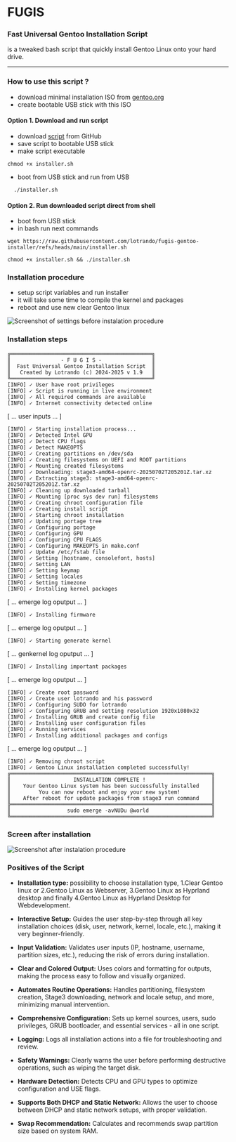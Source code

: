 # FUGIS
### Fast Universal Gentoo Installation Script
 is a tweaked bash script that quickly install Gentoo Linux onto your hard drive.

---
### How to use this script ?
- download minimal installation ISO from [gentoo.org](https://distfiles.gentoo.org/releases/amd64/autobuilds/current-install-amd64-minimal/)
- create bootable USB stick with this ISO

#### Option 1. Download and run script
- download [script](https://raw.githubusercontent.com/lotrando/fugis-gentoo-installer/refs/heads/main/installer.sh) from GitHub
- save script to bootable USB stick
- make script executable
```
chmod +x installer.sh
```
- boot from USB stick and run from USB
```
  ./installer.sh
```


#### Option 2. Run downloaded script direct from shell
- boot from USB stick
- in bash run next commands
```
wget https://raw.githubusercontent.com/lotrando/fugis-gentoo-installer/refs/heads/main/installer.sh
```
```
chmod +x installer.sh && ./installer.sh
```

### Installation procedure
- setup script variables and run installer
- it will take some time to compile the kernel and packages
- reboot and use new clear Gentoo linux

<img src="screen.png" alt="Screenshot of settings before instalation procedure" />

### Installation steps
```
╔═════════════════════════════════════════════╗
║                - F U G I S -                ║
║  Fast Universal Gentoo Installation Script  ║
║   Created by Lotrando (c) 2024-2025 v 1.9   ║
╚═════════════════════════════════════════════╝
[INFO] ✓ User have root privileges
[INFO] ✓ Script is running in live environment
[INFO] ✓ All required commands are available
[INFO] ✓ Internet connectivity detected online
```
[ ... user inputs ... ]
```
[INFO] ✓ Starting installation process...
[INFO] ✓ Detected Intel GPU
[INFO] ✓ Detect CPU flags
[INFO] ✓ Detect MAKEOPTS
[INFO] ✓ Creating partitions on /dev/sda
[INFO] ✓ Creating filesystems on UEFI and ROOT partitions
[INFO] ✓ Mounting created filesystems
[INFO] ✓ Downloading: stage3-amd64-openrc-20250702T205201Z.tar.xz
[INFO] ✓ Extracting stage3: stage3-amd64-openrc-20250702T205201Z.tar.xz
[INFO] ✓ Cleaning up downloaded tarball
[INFO] ✓ Mounting [proc sys dev run] filesystems
[INFO] ✓ Creating chroot configuration file
[INFO] ✓ Creating install script
[INFO] ✓ Starting chroot installation
[INFO] ✓ Updating portage tree
[INFO] ✓ Configuring portage
[INFO] ✓ Configuring GPU
[INFO] ✓ Configuring CPU FLAGS
[INFO] ✓ Configuring MAKEOPTS in make.conf
[INFO] ✓ Update /etc/fstab file
[INFO] ✓ Setting [hostname, consolefont, hosts]
[INFO] ✓ Setting LAN
[INFO] ✓ Setting keymap
[INFO] ✓ Setting locales
[INFO] ✓ Setting timezone
[INFO] ✓ Installing kernel packages
```
[ ... emerge log oputput ... ]
```
[INFO] ✓ Installing firmware
```
[ ... emerge log oputput ... ]
```
[INFO] ✓ Starting generate kernel
```
[ ... genkernel log oputput ... ]
```
[INFO] ✓ Installing important packages
```
[ ... emerge log oputput ... ]
```
[INFO] ✓ Create root password
[INFO] ✓ Create user lotrando and his password
[INFO] ✓ Configuring SUDO for lotrando
[INFO] ✓ Configuring GRUB and setting resolution 1920x1080x32
[INFO] ✓ Installing GRUB and create config file
[INFO] ✓ Installing user configuration files
[INFO] ✓ Running services
[INFO] ✓ Installing additional packages and configs
```
[ ... emerge log oputput ... ]
```
[INFO] ✓ Removing chroot script
[INFO] ✓ Gentoo Linux installation completed successfully!
╔════════════════════════════════════════════════════════════════╗
║                    INSTALLATION COMPLETE !                     ║
║    Your Gentoo Linux system has been successfully installed    ║
║         You can now reboot and enjoy your new system!          ║
║    After reboot for update packages from stage3 run command    ║
╠════════════════════════════════════════════════════════════════╣
║                  sudo emerge -avNUDu @world                    ║
╚════════════════════════════════════════════════════════════════╝
```
### Screen after installation

<img src="after_install.png" alt="Screenshot after instalation procedure" />


### Positives of the Script
- **Installation type:**
possibility to choose installation type, 1.Clear Gentoo linux or 2.Gentoo Linux as Webserver, 3.Gentoo Linux as Hyprland desktop and finally 4.Gentoo Linux as Hyprland Desktop for Webdevelopment.

- **Interactive Setup:**
  Guides the user step-by-step through all key installation choices (disk, user, network, kernel, locale, etc.), making it very beginner-friendly.

- **Input Validation:**
  Validates user inputs (IP, hostname, username, partition sizes, etc.), reducing the risk of errors during installation.

- **Clear and Colored Output:**
  Uses colors and formatting for outputs, making the process easy to follow and visually organized.

- **Automates Routine Operations:**
  Handles partitioning, filesystem creation, Stage3 downloading, network and locale setup, and more, minimizing manual intervention.

- **Comprehensive Configuration:**
  Sets up kernel sources, users, sudo privileges, GRUB bootloader, and essential services - all in one script.

- **Logging:**
  Logs all installation actions into a file for troubleshooting and review.

- **Safety Warnings:**
  Clearly warns the user before performing destructive operations, such as wiping the target disk.

- **Hardware Detection:**
  Detects CPU and GPU types to optimize configuration and USE flags.

- **Supports Both DHCP and Static Network:**
  Allows the user to choose between DHCP and static network setups, with proper validation.

- **Swap Recommendation:**
  Calculates and recommends swap partition size based on system RAM.
